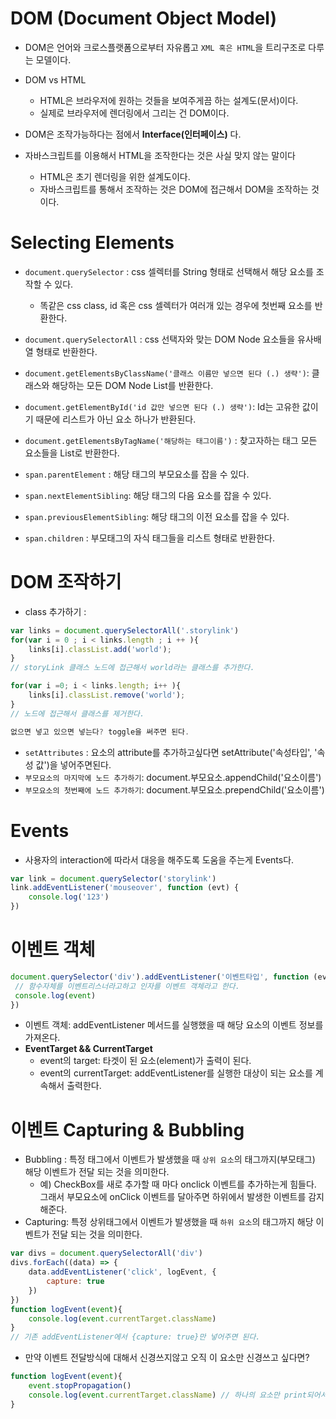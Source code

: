 # DOM (Document Object Model)

- DOM은 언어와 크로스플랫폼으로부터 자유롭고 `XML 혹은 HTML`을 트리구조로 다루는 모델이다.

- DOM vs HTML
    - HTML은 브라우저에 원하는 것들을 보여주게끔 하는 설계도(문서)이다.
    - 실제로 브라우저에 렌더링에서 그리는 건 DOM이다.
- DOM은 조작가능하다는 점에서 **Interface(인터페이스)** 다. </br>
- 자바스크립트를 이용해서 HTML을 조작한다는 것은 사실 맞지 않는 말이다
    - HTML은 초기 렌더링을 위한 설계도이다.
    - 자바스크립트를 통해서 조작하는 것은 DOM에 접근해서 DOM을 조작하는 것이다.

# Selecting Elements

- `document.querySelector` :  css 셀렉터를 String 형태로 선택해서 해당 요소를 조작할 수 있다.
    - 똑같은 css class, id 혹은 css 셀렉터가 여러개 있는 경우에 첫번째 요소를 반환한다.</br>
- `document.querySelectorAll` : css 선택자와 맞는 DOM Node 요소들을 유사배열 형태로 반환한다.

- `document.getElementsByClassName('클래스 이름만 넣으면 된다 (.) 생략')`: 클래스와 해당하는 모든 DOM Node List를 반환한다.
- `document.getElementById('id 값만 넣으면 된다 (.) 생략')`: Id는 고유한 값이기 때문에 리스트가 아닌 요소 하나가 반환된다.
- `document.getElementsByTagName('해당하는 태그이름')` : 찾고자하는 태그 모든 요소들을 List로 반환한다.


- `span.parentElement` : 해당 태그의 부모요소를 잡을 수 있다.
- `span.nextElementSibling`: 해당 태그의 다음 요소를 잡을 수 있다.
- `span.previousElementSibling`: 해당 태그의 이전 요소를 잡을 수 있다.

- `span.children` : 부모태그의 자식 태그들을 리스트 형태로 반환한다.

# DOM 조작하기
- class 추가하기 : 
```javascript
var links = document.querySelectorAll('.storylink')
for(var i = 0 ; i < links.length ; i ++ ){
    links[i].classList.add('world');
}
// storyLink 클래스 노드에 접근해서 world라는 클래스를 추가한다.

for(var i =0; i < links.length; i++ ){
    links[i].classList.remove('world');
}
// 노드에 접근해서 클래스를 제거한다.

없으면 넣고 있으면 넣는다? toggle을 써주면 된다.
```

- `setAttributes` : 요소의 attribute를 추가하고싶다면 setAttribute('속성타입', '속성 값')을 넣어주면된다.
- `부모요소의 마지막에 노드 추가하기`: document.부모요소.appendChild('요소이름')
- `부모요소의 첫번째에 노드 추가하기`: document.부모요소.prependChild('요소이름')

# Events
- 사용자의 interaction에 따라서 대응을 해주도록 도움을 주는게 Events다.
```javascript
var link = document.querySelector('storylink')
link.addEventListener('mouseover', function (evt) { 
    console.log('123')
})
```

# 이벤트 객체
```javascript
document.querySelector('div').addEventListener('이벤트타입', function (evt) { 
 // 함수자체를 이벤트리스너라고하고 인자를 이벤트 객체라고 한다.
 console.log(event) 
})
```
- 이벤트 객체: addEventListener 메서드를 실행했을 때 해당 요소의 이벤트 정보를 가져온다.
- **EventTarget && CurrentTarget**  
  - event의 target: 타겟이 된 요소(element)가 출력이 된다.
  - event의 currentTarget: addEventListener를 실행한 대상이 되는 요소를 계속해서 출력한다.
  
# 이벤트 Capturing & Bubbling
- Bubbling : 특정 태그에서 이벤트가 발생했을 때 `상위 요소`의 태그까지(부모태그) 해당 이벤트가 전달 되는 것을 의미한다.
  - 예) CheckBox를 새로 추가할 때 마다 onclick 이벤트를 추가하는게 힘들다. 그래서 부모요소에 onClick 이벤트를 달아주면 하위에서 발생한 이벤트를 감지해준다.
- Capturing: 특정 상위태그에서 이벤트가 발생했을 때 `하위 요소`의 태그까지 해당 이벤트가 전달 되는 것을 의미한다.
```javascript
var divs = document.querySelectorAll('div')
divs.forEach((data) => {
    data.addEventListener('click', logEvent, {
        capture: true
    })
})
function logEvent(event){
    console.log(event.currentTarget.className)
}
// 기존 addEventListener에서 {capture: true}만 넣어주면 된다.
```
- 만약 이벤트 전달방식에 대해서 신경쓰지않고 오직 이 요소만 신경쓰고 싶다면?
```javascript
function logEvent(event){
    event.stopPropagation()
    console.log(event.currentTarget.className) // 하나의 요소만 print되어서 나온다.
}
```

